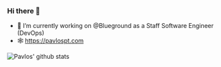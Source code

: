 ### Hi there 👋

- 🔭 I’m currently working on @Blueground as a Staff Software Engineer (DevOps)
- 🕸️ https://pavlospt.com


![Pavlos' github stats](https://github-readme-stats.vercel.app/api?username=pavlospt&count_private=true)

